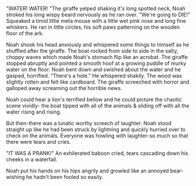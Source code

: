 "WATER! WATER! "The giraffe yelped shaking
it's long spotted neck,
Noah stroked his long wispy beard nervously as he ran
over.
"We're going to DIE!" Squeaked a timid little
meta mouse with a little wet pink nose and long fine
whiskers. He ran in little circles, his soft paws
patterning on the wooden floor of the ark.

Noah shook his head anxiously and whispered some things
to himself as he shuffled after the giraffe. The boat
rocked from side to side in the salty, choppy waves
which made Noah's stomach flip like an acrobat.
The giraffe stopped abruptly and pointed a smooth
hoof at a growing puddle of murky water on the
floor. Noah bent down and swished about the water
and he gasped, horrified.
"There's a hole." He whispered shakily.
The wood was slightly rotten and felt like cardboard.
The giraffe screeched with horror and galloped away
screaming out the horrible news.

Noah could hear a lion's terrified bellow and he
could picture the chaotic scene vividly- the boat
tipped with all of the animals & sliding off with
all the water rising and rising.

But then-there was a lunatic worthy screech of
laughter. Noah stood straight up like he had been
struck by lightning and quickly hurried over to check
on the animals. Everyone was howling with
laughter-so much so that there were tears and
cries.

"IT WAS A PRANK!" An exhilerated baboon
cried, tears cascading down his cheeks in a waterfall.

Noah put his hands on his hips angrily and growled
like an annoyed bear- wishing he hadn't been fooled so
easily.
